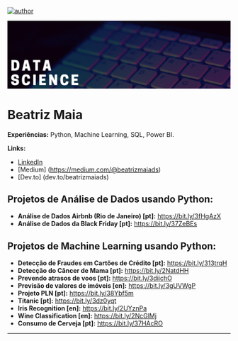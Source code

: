 [![author](https://img.shields.io/badge/author-beatrizmaiads-red.svg)](https://www.linkedin.com/in/beatrizmaiads/)

<p align="center">
  <img src="banner.png" >
</p>

# Beatriz Maia

**Experiências:** Python, Machine Learning, SQL, Power BI.

**Links:**
* [LinkedIn](https://www.linkedin.com/in/beatrizmaiads/)
* [Medium] (https://medium.com/@beatrizmaiads)
* [Dev.to] (dev.to/beatrizmaiads)

## Projetos de Análise de Dados usando Python:

* **Análise de Dados Airbnb (Rio de Janeiro) [pt]:** https://bit.ly/3fHgAzX
* **Análise de Dados da Black Friday [pt]:** https://bit.ly/37ZeBEs

## Projetos de Machine Learning usando Python:

* **Detecção de Fraudes em Cartões de Crédito [pt]:** https://bit.ly/313trqH
* **Detecção do Câncer de Mama [pt]:** https://bit.ly/2NatdHH
* **Prevendo atrasos de voos [pt]:** https://bit.ly/3diichO
* **Previsão de valores de imóveis [en]:** https://bit.ly/3gUVWgP
* **Projeto PLN [pt]:** https://bit.ly/38Ybf5m
* **Titanic [pt]:** https://bit.ly/3dz0yqt
* **Iris Recognition [en]:** https://bit.ly/2UYznPa
* **Wine Classification [en]:** https://bit.ly/2NcGlMj
* **Consumo de Cerveja [pt]:** https://bit.ly/37HAcRO

---


